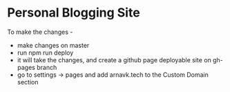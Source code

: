 # Personal Blogging Site
To make the changes - 
- make changes on master
- run npm run deploy
- it will take the changes, and create a github page deployable site on gh-pages branch
- go to settings -> pages and add arnavk.tech to the Custom Domain section